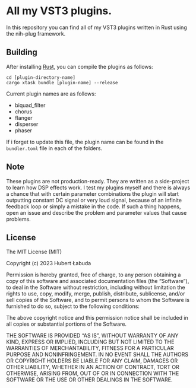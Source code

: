 # All my VST3 plugins.

In this repository you can find all of my VST3 plugins written in Rust using the nih-plug framework.

## Building
After installing [Rust](https://rustup.rs/), you can compile the plugins as follows:

```shell
cd [plugin-directory-name]
cargo xtask bundle [plugin-name] --release
```

Current plugin names are as follows:
- biquad_filter
- chorus
- flanger
- disperser
- phaser

If i forget to update this file, the plugin name can be found in the `bundler.toml` file in each of the folders.

## Note
These plugins are not production-ready. They are written as a side-project to learn how DSP effects work. I test my plugins myself and there is always a chance that with certain parameter combinations the plugin will start outputting constant DC signal or very loud signal, because of an infinite feedback loop or simply a mistake in the code. If such a thing happens, open an issue and describe the problem and parameter values that cause problems.

## License
The MIT License (MIT)

Copyright (c) 2023 Hubert Łabuda

Permission is hereby granted, free of charge, to any person obtaining a copy of this software and associated documentation files (the “Software”), to deal in the Software without restriction, including without limitation the rights to use, copy, modify, merge, publish, distribute, sublicense, and/or sell copies of the Software, and to permit persons to whom the Software is furnished to do so, subject to the following conditions:

The above copyright notice and this permission notice shall be included in all copies or substantial portions of the Software.

THE SOFTWARE IS PROVIDED “AS IS”, WITHOUT WARRANTY OF ANY KIND, EXPRESS OR IMPLIED, INCLUDING BUT NOT LIMITED TO THE WARRANTIES OF MERCHANTABILITY, FITNESS FOR A PARTICULAR PURPOSE AND NONINFRINGEMENT. IN NO EVENT SHALL THE AUTHORS OR COPYRIGHT HOLDERS BE LIABLE FOR ANY CLAIM, DAMAGES OR OTHER LIABILITY, WHETHER IN AN ACTION OF CONTRACT, TORT OR OTHERWISE, ARISING FROM, OUT OF OR IN CONNECTION WITH THE SOFTWARE OR THE USE OR OTHER DEALINGS IN THE SOFTWARE.
